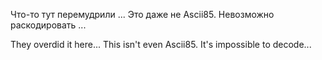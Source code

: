 Что-то тут перемудрили ... Это даже не Ascii85. Невозможно раскодировать ...

They overdid it here... This isn't even Ascii85. It's impossible to decode...
